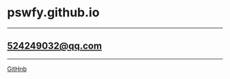 # pswfy.github.io
---
## 524249032@qq.com
---
[GitHnb](https://github.com/pswfy/pswfy.github.io)




